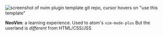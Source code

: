 ![screenshot of nvim plugin template git repo, cursor hovers on "use this template"][template]

<aside slot="notes">

**NeoVim**: a learning experience.
Used to atom's `vim-mode-plus`
But the userland is *different* from HTML/CSS/JSS

</aside>

[template]: plugin-template.png
